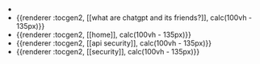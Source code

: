 -
- {{renderer :tocgen2, [[what are chatgpt and its friends?]], calc(100vh - 135px)}}
- {{renderer :tocgen2, [[home]], calc(100vh - 135px)}}
- {{renderer :tocgen2, [[api security]], calc(100vh - 135px)}}
- {{renderer :tocgen2, [[security]], calc(100vh - 135px)}}